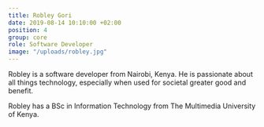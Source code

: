 ```yaml
---
title: Robley Gori
date: 2019-08-14 10:10:00 +02:00
position: 4
group: core
role: Software Developer
image: "/uploads/robley.jpg"
---
```


Robley is a software developer from Nairobi, Kenya. He is passionate about all things technology, especially when used for societal greater good and benefit.

Robley has a BSc in Information Technology from The Multimedia University of Kenya.
